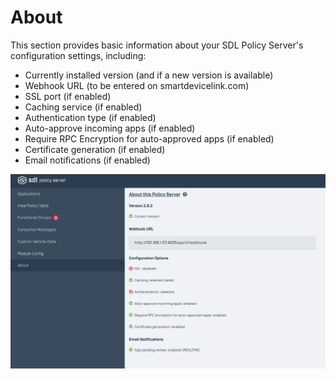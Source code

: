 # About

This section provides basic information about your SDL Policy Server's configuration settings, including:

* Currently installed version (and if a new version is available)
* Webhook URL (to be entered on smartdevicelink.com)
* SSL port (if enabled)
* Caching service (if enabled)
* Authentication type (if enabled)
* Auto-approve incoming apps (if enabled)
* Require RPC Encryption for auto-approved apps (if enabled)
* Certificate generation (if enabled)
* Email notifications (if enabled)


![About.png](./assets/About.png)
